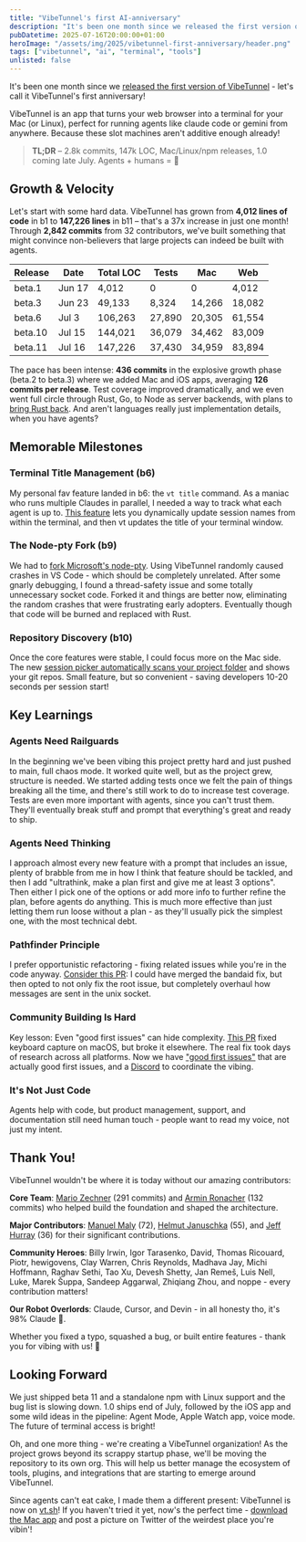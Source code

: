 ```yaml
---
title: "VibeTunnel's first AI-anniversary"
description: "It's been one month since we released the first version of VibeTunnel, and since in the AI world time is so much faster, let's call it VibeTunnel's first anniversary!"
pubDatetime: 2025-07-16T20:00:00+01:00
heroImage: "/assets/img/2025/vibetunnel-first-anniversary/header.png"
tags: ["vibetunnel", "ai", "terminal", "tools"]
unlisted: false
---
```


It's been one month since we [released the first version of VibeTunnel](/posts/2025/vibetunnel-turn-any-browser-into-your-mac-terminal/) - let's call it VibeTunnel's first anniversary! 

VibeTunnel is an app that turns your web browser into a terminal for your Mac (or Linux), perfect for running agents like claude code or gemini from anywhere. Because these slot machines aren't additive enough already!

> **TL;DR** – 2.8k commits, 147k LOC, Mac/Linux/npm releases, 1.0 coming late July. Agents + humans = 🚀

## Growth & Velocity

Let's start with some hard data. VibeTunnel has grown from **4,012 lines of code** in b1 to **147,226 lines** in b11 – that's a 37x increase in just one month! Through **2,842 commits** from 32 contributors, we've built something that might convince non-believers that large projects can indeed be built with agents.

| Release | Date | Total LOC | Tests | Mac | Web |
|---------|------|-----------|-------|-----|-----|
| beta.1 | Jun 17 | 4,012 | 0 | 0 | 4,012 |
| beta.3 | Jun 23 | 49,133 | 8,324 | 14,266 | 18,082 |
| beta.6 | Jul 3 | 106,263 | 27,890 | 20,305 | 61,554 |
| beta.10 | Jul 15 | 144,021 | 36,079 | 34,462 | 83,009 |
| beta.11 | Jul 16 | 147,226 | 37,430 | 34,959 | 83,894 |

The pace has been intense: **436 commits** in the explosive growth phase (beta.2 to beta.3) where we added Mac and iOS apps, averaging **126 commits per release**. Test coverage improved dramatically, and we even went full circle through Rust, Go, to Node as server backends, with plans to [bring Rust back](https://github.com/amantus-ai/vibetunnel/pull/297). And aren't languages really just implementation details, when you have agents?

## Memorable Milestones

### Terminal Title Management (b6)

My personal fav feature landed in b6: the `vt title` command. As a maniac who runs multiple Claudes in parallel, I needed a way to track what each agent is up to. [This feature](/posts/command-your-claude-code-army-reloaded/) lets you dynamically update session names from within the terminal, and then vt updates the title of your terminal window.

### The Node-pty Fork (b9)

We had to [fork Microsoft's node-pty](https://github.com/amantus-ai/vibetunnel/pull/304). Using VibeTunnel randomly caused crashes in VS Code - which should be completely unrelated. After some gnarly debugging, I found a thread-safety issue and some totally unnecessary socket code. Forked it and things are better now, eliminating the random crashes that were frustrating early adopters. Eventually though that code will be burned and replaced with Rust.

### Repository Discovery (b10)

Once the core features were stable, I could focus more on the Mac side. The new [session picker automatically scans your project folder](https://github.com/amantus-ai/vibetunnel/pull/274) and shows your git repos. Small feature, but so convenient - saving developers 10-20 seconds per session start!

## Key Learnings

### Agents Need Railguards

In the beginning we've been vibing this project pretty hard and just pushed to main, full chaos mode. It worked quite well, but as the project grew, structure is needed. We started adding tests once we felt the pain of things breaking all the time, and there's still work to do to increase test coverage. Tests are even more important with agents, since you can't trust them. They'll eventually break stuff and prompt that everything's great and ready to ship.

### Agents Need Thinking

I approach almost every new feature with a prompt that includes an issue, plenty of brabble from me in how I think that feature should be tackled, and then I add "ultrathink, make a plan first and give me at least 3 options". Then either I pick one of the options or add more info to further refine the plan, before agents do anything. This is much more effective than just letting them run loose without a plan - as they'll usually pick the simplest one, with the most technical debt.

### Pathfinder Principle

I prefer opportunistic refactoring - fixing related issues while you're in the code anyway. [Consider this PR](https://github.com/amantus-ai/vibetunnel/pull/345): I could have merged the bandaid fix, but then opted to not only fix the root issue, but completely overhaul how messages are sent in the unix socket.

### Community Building Is Hard

Key lesson: Even "good first issues" can hide complexity. [This PR](https://github.com/amantus-ai/vibetunnel/pull/298) fixed keyboard capture on macOS, but broke it elsewhere. The real fix took days of research across all platforms. Now we have ["good first issues"](https://github.com/amantus-ai/vibetunnel/issues?q=sort%3Aupdated-desc%20is%3Aissue%20is%3Aopen%20label%3A%22good%20first%20issue%22) that are actually good first issues, and a [Discord](https://discord.gg/3Ub3EUwrcR) to coordinate the vibing.

### It's Not Just Code

Agents help with code, but product management, support, and documentation still need human touch - people want to read my voice, not just my intent.

## Thank You!

VibeTunnel wouldn't be where it is today without our amazing contributors:

**Core Team**: [Mario Zechner](https://github.com/badlogic) (291 commits) and [Armin Ronacher](https://github.com/mitsuhiko) (132 commits) who helped build the foundation and shaped the architecture.

**Major Contributors**: [Manuel Maly](https://github.com/manuelmaly) (72), [Helmut Januschka](https://github.com/hjanuschka) (55), and [Jeff Hurray](https://github.com/jhurray) (36) for their significant contributions.

**Community Heroes**: Billy Irwin, Igor Tarasenko, David, Thomas Ricouard, Piotr, hewigovens, Clay Warren, Chris Reynolds, Madhava Jay, Michi Hoffmann, Raghav Sethi, Tao Xu, Devesh Shetty, Jan Remeš, Luis Nell, Luke, Marek Šuppa, Sandeep Aggarwal, Zhiqiang Zhou, and noppe - every contribution matters!

**Our Robot Overlords**: Claude, Cursor, and Devin - in all honesty tho, it's 98% Claude 🤖.

Whether you fixed a typo, squashed a bug, or built entire features - thank you for vibing with us! 🚀

## Looking Forward

We just shipped beta 11 and a standalone npm with Linux support and the bug list is slowing down. 1.0 ships end of July, followed by the iOS app and some wild ideas in the pipeline: Agent Mode, Apple Watch app, voice mode. The future of terminal access is bright!

Oh, and one more thing - we're creating a VibeTunnel organization! As the project grows beyond its scrappy startup phase, we'll be moving the repository to its own org. This will help us better manage the ecosystem of tools, plugins, and integrations that are starting to emerge around VibeTunnel.

Since agents can't eat cake, I made them a different present: VibeTunnel is now on [vt.sh](https://vt.sh)! If you haven't tried it yet, now's the perfect time - [download the Mac app](https://github.com/amantus-ai/vibetunnel/releases) and post a picture on Twitter of the weirdest place you're vibin'!
